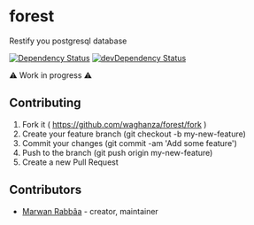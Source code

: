 # forest

Restify you postgresql database

[![Dependency Status](https://shards.rocks/badge/github/waghanza/forest/status.svg)](https://shards.rocks/github/waghanza/forest)
[![devDependency Status](https://shards.rocks/badge/github/waghanza/forest/dev_status.svg)](https://shards.rocks/github/waghanza/forest)

:warning: Work in progress :warning:

## Contributing

1. Fork it ( https://github.com/waghanza/forest/fork )
2. Create your feature branch (git checkout -b my-new-feature)
3. Commit your changes (git commit -am 'Add some feature')
4. Push to the branch (git push origin my-new-feature)
5. Create a new Pull Request

## Contributors

- [Marwan Rabbâa](https://github.com/waghanza) - creator, maintainer
